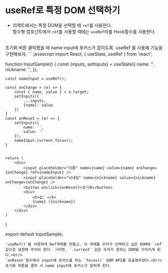 # useRef로 특정 DOM 선택하기
- 리액트에서는 특정 DOM을 선택할 때 `ref`를 사용한다.<br/>함수형 컴포넌트에서 `ref`를 사용할 때에는 `useRef`라를 Hook함수를 사용한다.
<br/>
초기화 버튼 클릭했을 때 name input에 포커스가 잡히도록 `useRef`를 사용해 기능을 구현해보자.
``` javascript
import React, { useState, useRef } from 'react';

function InputSample() {
    const {inputs, setInputs} = useState({
        name: '',
        nickname: '',
    });

    const nameInput = useRef();

    const onChange = (e) => {
        const { name, value } = e.target; 
        setInputs({
            ...inputs,
            [name]: value
        })
    }
    const onReset = (e) => {
        setInputs({
            name: '',
            value: ''
        });
        nameInput.current.focus();
    }


    return (
        <div>
            <input placeholder="이름" name={name} value={name} onChange={onChange} ref={nameInput} />
            <input placeholder="닉네임" name={nickname} value={nickname} onChange={onChange} />
            <button onclick={onReset}>초기화</button>
            <div>
                <b>값: </b>
                {name} ({nickname})
            </div>
        </div>
    )
}

export default InputSample;
```
`useRef()`를 사용하여 Ref객체를 만들고, 이 객체를 우리가 선택하고 싶은 DOM에 `ref`값으로 설정해 주어야 한다. 그러면, `.current` 값은 우리가 원하는 DOM을 가리키게 된다.<br/>
`onReset`함수에서 input에 포커스를 하는 `focus()` DOM API를 호출해주었다.<br/>초기화 버튼을 클릭 시 name input에 포커스가 잡히게 된다.